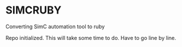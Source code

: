 # SIMCRUBY
Converting SimC automation tool to ruby

Repo initialized. This will take some time to do. Have to go line by line.